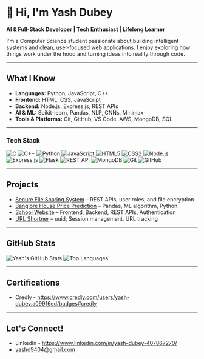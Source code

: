 # 👋 Hi, I'm Yash Dubey

 **AI & Full-Stack Developer | Tech Enthusiast | Lifelong Learner**

I'm a Computer Science student passionate about building intelligent systems and clean, user-focused web applications. I enjoy exploring how things work under the hood and turning ideas into reality through code.

---

##  What I Know

- **Languages:** Python, JavaScript, C++
- **Frontend:** HTML, CSS, JavaScript
- **Backend:** Node.js, Express.js, REST APIs
- **AI & ML:** Scikit-learn, Pandas, NLP, CNNs, Minimax
- **Tools & Platforms:** Git, GitHub, VS Code, AWS, MongoDB, SQL

---

###  Tech Stack

![C](https://img.shields.io/badge/C-00599C?style=for-the-badge&logo=c&logoColor=white)
![C++](https://img.shields.io/badge/C++-00599C?style=for-the-badge&logo=cplusplus&logoColor=white)
![Python](https://img.shields.io/badge/Python-3776AB?style=for-the-badge&logo=python&logoColor=white)
![JavaScript](https://img.shields.io/badge/JavaScript-F7DF1E?style=for-the-badge&logo=javascript&logoColor=black)
![HTML5](https://img.shields.io/badge/HTML5-E34F26?style=for-the-badge&logo=html5&logoColor=white)
![CSS3](https://img.shields.io/badge/CSS3-1572B6?style=for-the-badge&logo=css3&logoColor=white)
![Node.js](https://img.shields.io/badge/Node.js-339933?style=for-the-badge&logo=node.js&logoColor=white)
![Express.js](https://img.shields.io/badge/Express.js-000000?style=for-the-badge&logo=express&logoColor=white)
![Flask](https://img.shields.io/badge/Flask-000000?style=for-the-badge&logo=flask&logoColor=white)
![REST API](https://img.shields.io/badge/REST%20API-005571?style=for-the-badge&logo=fastapi&logoColor=white)
![MongoDB](https://img.shields.io/badge/MongoDB-4EA94B?style=for-the-badge&logo=mongodb&logoColor=white)
![Git](https://img.shields.io/badge/Git-F05032?style=for-the-badge&logo=git&logoColor=white)
![GitHub](https://img.shields.io/badge/GitHub-181717?style=for-the-badge&logo=github&logoColor=white)

---

##  Projects

-  [Secure File Sharing System](https://github.com/Thenameisyash06/secure-file-share) – REST APIs, user roles, and file encryption
-  [Banglore House Price Prediction](https://github.com/Thenameisyash06/BHP) – Pandas, ML algorithm, Python
-  [School Website](https://github.com/Thenameisyash06/School_website) – Frontend, Backend, REST APIs, Authentication
-  [URL Shortner](https://github.com/Thenameisyash06/Shorten) – uuid, Session management, URL tracking

---

##  GitHub Stats

![Yash's GitHub Stats](https://github-readme-stats.vercel.app/api?username=Thenameisyash06&show_icons=true&theme=tokyonight)
![Top Languages](https://github-readme-stats.vercel.app/api/top-langs/?username=Thenameisyash06&layout=compact&theme=tokyonight)

---

##  Certifications

- Credly - https://www.credly.com/users/yash-dubey.a09916ed/badges#credly

---

##  Let's Connect!

-  LinkedIn - https://www.linkedin.com/in/yash-dubey-407867270/
-  yashd9404@gmail.com
